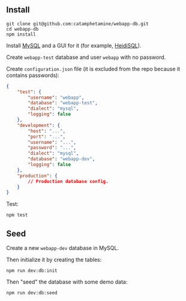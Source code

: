## Install

```
git clone git@github.com:catamphetamine/webapp-db.git
cd webapp-db
npm install
```

Install [MySQL](https://dev.mysql.com/downloads/) and a GUI for it (for example, [HeidiSQL](https://www.heidisql.com/download.php)).

Create `webapp-test` database and user `webapp` with no password.

Create `configuration.json` file (it is excluded from the repo because it contains passwords):

```json
{
	"test": {
		"username": "webapp",
		"database": "webapp-test",
		"dialect": "mysql",
		"logging": false
	},
	"development": {
		"host": "...",
		"port": "...",
		"username": "...",
		"password": "...",
		"dialect": "mysql",
		"database": "webapp-dev",
		"logging": false
	},
	"production": {
		// Production database config.
	}
}
```

Test:

```
npm test
```

## Seed

Create a new `webapp-dev` database in MySQL.

Then initialize it by creating the tables:

```
npm run dev:db:init
```

Then "seed" the database with some demo data:

```
npm run dev:db:seed
```